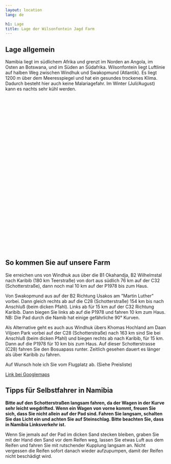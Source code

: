 ```yaml
---
layout: location
lang: de

h1: Lage
title: Lage der Wilsonfontein Jagd Farm
---
```


Lage allgemein
--------------
Namibia liegt im südlichem Afrika und grenzt im Norden an Angola, im Osten an Botswana, und im Süden an Südafrika. Wilsonfontein liegt Luftlinie auf halben Weg zwischen Windhuk und Swakopmund (Atlantik). Es liegt 1200 m über dem Meeresspiegel und hat ein gesundes trockenes Klima. Dadurch besteht hier auch keine Malariagefahr. Im Winter (Juli/August) kann es nachts sehr kühl werden.


<div id="map" style="height: 480px;"></div>


So kommen Sie auf unsere Farm
-----------------------------
Sie erreichen uns von Windhuk aus über die B1 Okahandja, B2 Wilhelmstal nach Karibib (180 km Teerstraße) von dort aus südlich 76 km auf der C32 (Schotterstraße), dann noch mal 10 km auf der P1978 bis zum Haus.

Von Swakopmund aus auf der B2 Richtung Usakos am "Martin Luther" vorbei. Dann gleich rechts ab auf die C28 (Schotterstraße) 154 km bis nach Anschluß (beim dicken Pfahl). Links ab für 15 km auf der C32 Richtung Karibib. Dann biegen Sie links ab auf die P1978 und fahren 10 km zum Haus.
NB: Die Pad durch die Namib hat einige gefährliche 90° Kurven.

Als Alternative geht es auch aus Windhuk übers Khomas Hochland am Daan Viljoen Park vorbei auf der C28 (Schotterstraße) nach 163 km sind Sie bei Anschluß (beim dicken Pfahl) und biegen rechts ab nach Karibib, für 15 km. Dann auf die P1978 für 10 km bis zum Haus. Auf dieser Schotterstrasse (C28) fahren Sie den Bosuapass runter. Zeitlich gesehen dauert es länger als über Karibib zu fahren.

Auf Wunsch hole ich Sie vom Flugplatz ab. (Siehe Preisliste)


[Link bei Googlemaps][googlemap]


Tipps für Selbstfahrer in Namibia
---------------------------------
**Bitte auf den Schotterstraßen langsam fahren, da der Wagen in der Kurve sehr leicht wegdrifted. Wenn ein Wagen von vorne kommt, freuen Sie sich, dass Sie nicht allein auf der Pad sind. Fahren Sie langsam, schalten Sie das Licht ein und achten Sie auf Steinschlag. Bitte beachten Sie, dass in Namibia Linksverkehr ist.**

Wenn Sie jemals auf der Pad im dicken Sand stecken bleiben, graben Sie mit der Hand den Sand vor dem Reifen weg, lassen Sie etwas Luft aus dem Reifen und fahren Sie mit rutschender Kupplung langsam an. Nicht vergessen die Reifen sofort danach wieder aufzupumpen, damit der Reifen nicht beschädigt wird.

[googlemap]: http://maps.google.com/maps?f=q&source=s_q&hl=en&geocode=&q=wilsonfontein+namibia&ie=UTF8&hq=wilsonfontein+namibia&hnear=&ll=-22.667383,15.711651&spn=0.011682,0.01929&z=16 "Google Maps Link"